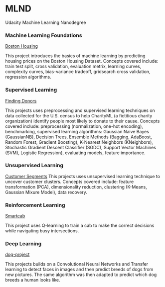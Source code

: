 # MLND
Udacity Machine Learning Nanodegree

### Machine Learning Foundations

[Boston Housing](https://github.com/zoeyzora987/MLND/tree/master/boston_housing)

This project introduces the basics of machine learning by predicting housing prices on the Boston Housing Dataset. Concepts covered include: train test split, cross validation, evaluation metrix, learning curves, complexity curves, bias-variance tradeoff, gridsearch cross validation, regression algorithms.

### Supervised Learning
[Finding Donors](https://github.com/zoeyzora987/MLND/tree/master/finding_donors)

This projects uses preprocessing and supervised learning techniques on data collected for the U.S. census to help CharityML (a fictitious charity organization) identify people most likely to donate to their cause. Concepts covered include: preprocessing (normalization, one-hot encoding), benchmarking, supervised learning algorithms: Gaussian Naive Bayes (GaussianNB), Decision Trees, Ensemble Methods (Bagging, AdaBoost, Random Forest, Gradient Boosting), K-Nearest Neighbors (KNeighbors), Stochastic Gradient Descent Classifier (SGDC), Support Vector Machines (SVM), Logistic Regression), evaluating models, feature importance.

### Unsupervised Learning
[Customer Segments](https://github.com/zoeyzora987/MLND/tree/master/customer_segments)
This projects uses unsupervised learning technique to uncover customer clusters. Concepts covered include: feature transformation (PCA), dimensionality reduction, clustering (K-Means, Gaussian Mixure Model), data recovery.

### Reinforcement Learning
[Smartcab](https://github.com/zoeyzora987/MLND/tree/master/smartcab)

This project uses Q-learning to train a cab to make the correct decisions while navigating busy intersections.

### Deep Learning
[dog-project](https://github.com/zoeyzora987/MLND/tree/master/dog-project)

This projects builds on a Convolutional Neural Networks and Transfer learning to detect faces in images and then predict breeds of dogs from new pictures. The same algorithm was then adapted to predict which dog breeds a human looks like.
